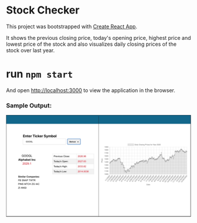 # Stock Checker
This project was bootstrapped with [Create React App](https://github.com/facebook/create-react-app).

It shows the previous closing price, today's opening price, highest price and lowest price of the stock and also visualizes daily closing prices of the stock over last year.

# run `npm start`
And open [http://localhost:3000](http://localhost:3000) to view the application in the browser.

### Sample Output:
![plot](./sample-output.jpg)
